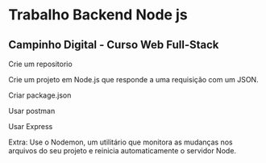 # Trabalho Backend Node js 
## Campinho Digital - Curso Web Full-Stack

Crie um repositorio 

Crie um projeto em Node.js que responde a uma requisição com um JSON.

Criar package.json

Usar postman 

Usar Express 

Extra: Use o Nodemon, um utilitário que monitora as mudanças nos arquivos do seu projeto e reinicia automaticamente o servidor Node.

